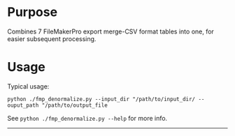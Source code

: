 # Purpose

Combines 7 FileMakerPro export merge-CSV format tables into one, for easier subsequent processing.


# Usage

Typical usage:

`python ./fmp_denormalize.py --input_dir "/path/to/input_dir/ --ouput_path "/path/to/output_file`

See `python ./fmp_denormalize.py --help` for more info.

---